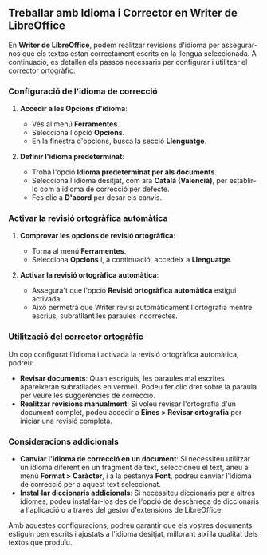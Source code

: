 ## Treballar amb Idioma i Corrector en Writer de LibreOffice

En **Writer de LibreOffice**, podem realitzar revisions d'idioma per assegurar-nos que els textos estan correctament escrits en la llengua seleccionada. A continuació, es detallen els passos necessaris per configurar i utilitzar el corrector ortogràfic:

### Configuració de l'idioma de correcció

1. **Accedir a les Opcions d'idioma**:
   - Vés al menú **Ferramentes**.
   - Selecciona l'opció **Opcions**.
   - En la finestra d'opcions, busca la secció **Llenguatge**.

2. **Definir l'idioma predeterminat**:
   - Troba l'opció **Idioma predeterminat per als documents**.
   - Selecciona l'idioma desitjat, com ara **Català (Valencià)**, per establir-lo com a idioma de correcció per defecte.
   - Fes clic a **D'acord** per desar els canvis.

### Activar la revisió ortogràfica automàtica

1. **Comprovar les opcions de revisió ortogràfica**:
   - Torna al menú **Ferramentes**.
   - Selecciona **Opcions** i, a continuació, accedeix a **Llenguatge**.

2. **Activar la revisió ortogràfica automàtica**:
   - Assegura't que l'opció **Revisió ortogràfica automàtica** estigui activada.
   - Això permetrà que Writer revisi automàticament l'ortografia mentre escrius, subratllant les paraules incorrectes.

### Utilització del corrector ortogràfic

Un cop configurat l'idioma i activada la revisió ortogràfica automàtica, podreu:

- **Revisar documents**: Quan escriguis, les paraules mal escrites apareixeran subratllades en vermell. Podeu fer clic dret sobre la paraula per veure les suggerències de correcció.
- **Realitzar revisions manualment**: Si voleu revisar l'ortografia d'un document complet, podeu accedir a **Eines > Revisar ortografia** per iniciar una revisió completa.

### Consideracions addicionals

- **Canviar l'idioma de correcció en un document**: Si necessiteu utilitzar un idioma diferent en un fragment de text, seleccioneu el text, aneu al menú **Format > Caràcter**, i a la pestanya **Font**, podreu canviar l'idioma de correcció per a aquest text seleccionat.
- **Instal·lar diccionaris addicionals**: Si necessiteu diccionaris per a altres idiomes, podeu instal·lar-los des de l'opció de descàrrega de diccionaris a l'aplicació o a través del gestor d'extensions de LibreOffice.

Amb aquestes configuracions, podreu garantir que els vostres documents estiguin ben escrits i ajustats a l'idioma desitjat, millorant així la qualitat dels textos que produïu.
